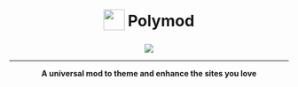 <h1 align="center">
<sub>
<img src="https://raw.githubusercontent.com/polymod-org/polymod/main/icons/96.png" height="38" width="38">
</sub>
Polymod
</h1>

<p align="center">
<!-- <a href="https://addons.mozilla.org/addon/goosemod-for-web/"><img src="https://user-images.githubusercontent.com/585534/107280546-7b9b2a00-6a26-11eb-8f9f-f95932f4bfec.png" alt="Get GooseMod for Web for Firefox"></a>
<a href="https://chrome.google.com/webstore/detail/goosemod-for-web/clgkdcccmbjmjdbdgcigpocfkkjeaeld"><img src="https://user-images.githubusercontent.com/585534/107280622-91a8ea80-6a26-11eb-8d07-77c548b28665.png" alt="Get Goosemod for Web for Chromium"> -->
<a href="https://github.com/polymod-org/polymod/wiki/Manual-Install">
<img src="https://img.shields.io/badge/install-manual-red?style=for-the-badge">
</a>
</p>

***

<p align="center">
<strong>A universal mod to theme and enhance the sites you love</strong>
</p>